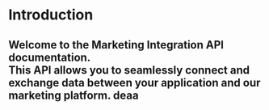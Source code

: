# Introduction

Welcome to the **Marketing Integration API** documentation.  
This API allows you to seamlessly connect and exchange data between your application and our marketing platform.
deaa
---
